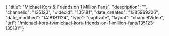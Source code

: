 {
    "title": "Michael Kors & Friends on 1 Million Fans",
    "description": "",
    "channelid": "135123",
    "videoid": "135181",
    "date_created": "1385969226",
    "date_modified": "1418181124",
    "type": "captivate",
    "layout": "channelVideo",
    "url": "\/michael-kors-tv\/michael-kors-friends-on-1-million-fans\/135123-135181"
}